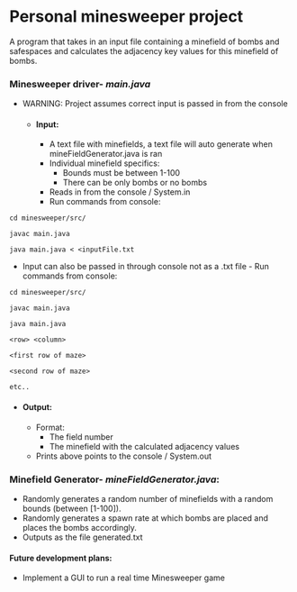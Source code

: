 # Personal minesweeper project
A program that takes in an input file containing a minefield of bombs and safespaces and calculates the adjacency key 
values for this minefield of bombs.

### Minesweeper driver- _main.java_

- WARNING: Project assumes correct input is passed in from the console
  - #### Input:
    - A text file with minefields, a text file will auto generate when mineFieldGenerator.java is ran
    - Individual minefield specifics:
      - Bounds must be between 1-100
      - There can be only bombs or no bombs
    - Reads in from the console / System.in
    - Run commands from console:
```aidl
cd minesweeper/src/
  
javac main.java
    
java main.java < <inputFile.txt
```

- Input can also be passed in through console not as a .txt file
      - Run commands from console:

```
cd minesweeper/src/
  
javac main.java
    
java main.java 
      
<row> <column>
      
<first row of maze>

<second row of maze>

etc..
```    

- #### Output:
  - Format:
    - The field number
    - The minefield with the calculated adjacency values 
  - Prints above points to the console / System.out



### Minefield Generator- _mineFieldGenerator.java_:

- Randomly generates a random number of minefields with a random bounds (between [1-100]).
- Randomly generates a spawn rate at which bombs are placed and places the bombs accordingly.
- Outputs as the file generated.txt

#### Future development plans:

- Implement a GUI to run a real time Minesweeper game